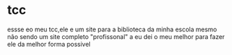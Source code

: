 # tcc
essse eo meu tcc,ele e um site para a biblioteca da minha escola 
mesmo não sendo um site completo "profissonal" a eu dei o meu melhor para fazer ele da melhor forma possivel
